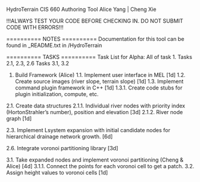 HydroTerrain
CIS 660 Authoring Tool
Alice Yang | Cheng Xie
 
!!!ALWAYS TEST YOUR CODE BEFORE CHECKING IN. DO NOT SUBMIT CODE WITH ERRORS!!!
 
========== NOTES ==========
Documentation for this tool can be found in _README.txt in /HydroTerrain




========== TASKS ==========
Task List for Alpha: 
All of task 1.
Tasks 2.1, 2.3, 2.6
Tasks 3.1, 3.2

1. Build Framework (Alice)
1.1. Implement user interface in MEL [1d]
1.2. Create source images (river slope, terrain slope) [1d]
1.3. Implement command plug­in framework in C++ [1d]
1.3.1. Create code stubs for plug­in initialization, compute, etc.

2.1. Create data structures
2.1.1. Individual river nodes with priority index (Horton­Strahler’s number),
position and elevation [3d]
2.1.2. River node graph [1d]

2.3. Implement L­system expansion with initial candidate nodes for hierarchical
drainage network growth. [6d]

2.6. Integrate voronoi partitioning library [3d]

3.1. Take expanded nodes and implement voronoi partitioning (Cheng & Alice) [4d]
3.1.1. Connect the points for each voronoi cell to get a patch.
3.2. Assign height values to voronoi cells [1d]